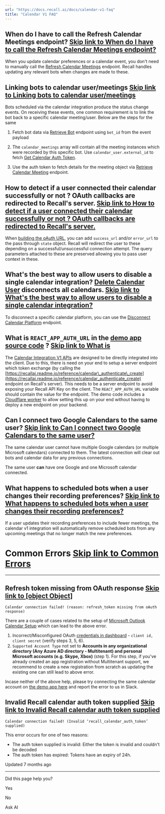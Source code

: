 ```yaml
---
url: "https://docs.recall.ai/docs/calendar-v1-faq"
title: "Calendar V1 FAQ"
---
```


## When do I have to call the Refresh Calendar Meetings endpoint?   [Skip link to When do I have to call the Refresh Calendar Meetings endpoint?](https://docs.recall.ai/docs/calendar-v1-faq\#when-do-i-have-to-call-the-refresh-calendar-meetings-endpoint)

When you update calendar preferences or a calendar event, you don't need to manually call the [Refresh Calendar Meetings](https://recallai.readme.io/reference/calendar_meetings_refresh_create) endpoint. Recall handles updating any relevant bots when changes are made to these.

## Linking bots to calendar user/meetings   [Skip link to Linking bots to calendar user/meetings](https://docs.recall.ai/docs/calendar-v1-faq\#linking-bots-to-calendar-usermeetings)

Bots scheduled via the calendar integration produce the status change events. On receiving these events, one common requirement is to link the bot back to a specific calendar meeting/user. Below are the steps for the same

1. Fetch bot data via [Retrieve Bot](https://docs.recall.ai/reference/bot_retrieve) endpoint using `bot_id` from the event payload

2. The `calendar_meetings` array will contain all the meeting instances which were recorded by this specific bot. Use `calendar_user.external_id` to fetch [Get Calendar Auth Token](https://docs.recall.ai/reference/calendar_authenticate_create).

3. Use the auth token to fetch details for the meeting object via [Retrieve Calendar Meeting](https://docs.recall.ai/reference/calendar_meetings_retrieve) endpoint.


## How to detect if a user connected their calendar successfully or not ? OAuth callbacks are redirected to Recall's server.   [Skip link to How to detect if a user connected their calendar successfully or not ? OAuth callbacks are redirected to Recall's server.](https://docs.recall.ai/docs/calendar-v1-faq\#how-to-detect-if-a-user-connected-their-calendar-successfully-or-not--oauth-callbacks-are-redirected-to-recalls-server)

When [building the oAuth URL](https://docs.recall.ai/reference/calendar-v1-google-calendar), you can add `success_url` and/or `error_url` to the pass through `state` object. Recall will redirect the user to these depending on a successful/unsuccessful connection attempt. The query parameters attached to these are preserved allowing you to pass user context in these.

## What's the best way to allow users to disable a single calendar integration? [Delete Calendar User](https://docs.recall.ai/reference/calendar_user_destroy) disconnects all calendars.   [Skip link to What's the best way to allow users to disable a single calendar integration? ](https://docs.recall.ai/docs/calendar-v1-faq\#whats-the-best-way-to-allow-users-to-disable-a-single-calendar-integration-delete-calendar-user-disconnects-all-calendars)

To disconnect a specific calendar platform, you can use the [Disconnect Calendar Platform](https://docs.recall.ai/reference/calendar_user_disconnect_create) endpoint.

## What is `REACT_APP_AUTH_URL` in the [demo app source code](https://github.com/recallai/calendar-integration-demo/tree/master/v1-demo) ?   [Skip link to What is ](https://docs.recall.ai/docs/calendar-v1-faq\#what-is-react_app_auth_url-in-the-demo-app-source-code-)

The [Calendar Integration V1 APIs](https://docs.recall.ai/reference/calendar-v1-integration-guide) are designed to be directly integrated into the client. Due to this, there is need on your end to setup a server endpoint which token exchange (by calling the [https://recallai.readme.io/reference/calendar\_authenticate\_create](https://recallai.readme.io/reference/calendar_authenticate_create) endpoint on Recall's server). This needs to be a server endpoint to avoid exposing your Recall API Key on the client. The `REACT_APP_AUTH_URL` variable should contain the value for the endpoint. The demo code includes a [Cloudflare worker](https://github.com/recallai/calendar-integration-demo/tree/master/v1-demo/worker) to allow setting this up on your end without having to deploy a new endpoint on your backend.

## Can I connect two Google Calendars to the same user?   [Skip link to Can I connect two Google Calendars to the same user?](https://docs.recall.ai/docs/calendar-v1-faq\#can-i-connect-two-google-calendars-to-the-same-user)

The same calendar user cannot have multiple Google calendars (or multiple Microsoft calendars) connected to them. The latest connection will clear out bots and calendar data for any previous connections.

The same user **can** have one Google and one Microsoft calendar connected.

## What happens to scheduled bots when a user changes their recording preferences?   [Skip link to What happens to scheduled bots when a user changes their recording preferences?](https://docs.recall.ai/docs/calendar-v1-faq\#what-happens-to-scheduled-bots-when-a-user-changes-their-recording-preferences)

If a user updates their recording preferences to include fewer meetings, the calendar v1 integration will automatically remove scheduled bots from any upcoming meetings that no longer match the new preferences.

# Common Errors   [Skip link to Common Errors](https://docs.recall.ai/docs/calendar-v1-faq\#common-errors)

* * *

## **Refresh token missing from OAuth response**   [Skip link to [object Object]](https://docs.recall.ai/docs/calendar-v1-faq\#refresh-token-missing-from-oauth-response)

`Calendar connection failed! (reason: refresh_token missing from oAuth response)`

There are a couple of cases related to the setup of [Microsoft Outlook Calendar Setup](https://docs.recall.ai/reference/calendar-v1-microsoft-outlook) which can lead to the above error.

1. Incorrect/Misconfigured OAuth [credentials in dashboard](https://api.recall.ai/dashboard/platforms/microsoft) \- `client id, client secret` (verify steps 3, 5, 6).
2. `Supported Account Type` not set to **Accounts in any organizational directory (Any Azure AD directory - Multitenant) and personal Microsoft accounts (e.g. Skype, Xbox)** (step 1). For this step, if you've already created an app registration without Multitenant support, we recommend to create a new registration from scratch as updating the existing one can still lead to above error.

Incase neither of the above help, please try connecting the same calendar account on [the demo app here](https://recall-calendar-integration.pages.dev/) and report the error to us in Slack.

## Invalid Recall calendar auth token supplied   [Skip link to Invalid Recall calendar auth token supplied](https://docs.recall.ai/docs/calendar-v1-faq\#invalid-recall-calendar-auth-token-supplied)

`Calendar connection failed! (Invalid ‘recall_calendar_auth_token’ supplied)`

This error occurs for one of two reasons:

- The auth token supplied is invalid: Either the token is invalid and couldn't be decoded
- The auth token has expired: Tokens have an expiry of 24h.

Updated 7 months ago

* * *

Did this page help you?

Yes

No

Ask AI